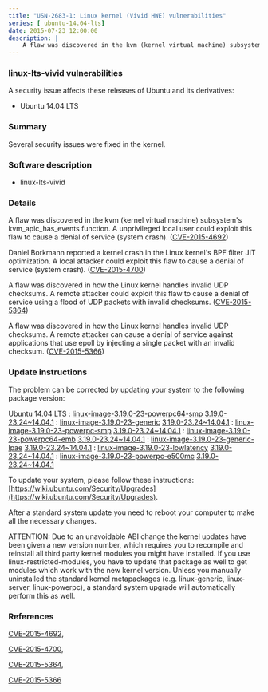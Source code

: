 ```yaml
---
title: "USN-2683-1: Linux kernel (Vivid HWE) vulnerabilities"
series: [ ubuntu-14.04-lts]
date: 2015-07-23 12:00:00
description: |
    A flaw was discovered in the kvm (kernel virtual machine) subsystem&#39;s kvm_apic_has_events function. A unprivileged local user could exploit this flaw to cause a denial of service (system crash). ([CVE-2015-4692](http://people.ubuntu.com/~ubuntu-security/cve/CVE-2015-4692))
--- 
```

 
 


### linux-lts-vivid vulnerabilities

A security issue affects these releases of Ubuntu and its derivatives:

* Ubuntu 14.04 LTS

### Summary

Several security issues were fixed in the kernel. 

### Software description

* linux-lts-vivid 

### Details

A flaw was discovered in the kvm (kernel virtual machine) subsystem&#39;s kvm_apic_has_events function. A unprivileged local user could exploit this flaw to cause a denial of service (system crash). ([CVE-2015-4692](http://people.ubuntu.com/~ubuntu-security/cve/CVE-2015-4692))

Daniel Borkmann reported a kernel crash in the Linux kernel&#39;s BPF filter JIT optimization. A local attacker could exploit this flaw to cause a denial of service (system crash). ([CVE-2015-4700](http://people.ubuntu.com/~ubuntu-security/cve/CVE-2015-4700))

A flaw was discovered in how the Linux kernel handles invalid UDP checksums. A remote attacker could exploit this flaw to cause a denial of service using a flood of UDP packets with invalid checksums. ([CVE-2015-5364](http://people.ubuntu.com/~ubuntu-security/cve/CVE-2015-5364))

A flaw was discovered in how the Linux kernel handles invalid UDP checksums. A remote attacker can cause a denial of service against applications that use epoll by injecting a single packet with an invalid checksum. ([CVE-2015-5366](http://people.ubuntu.com/~ubuntu-security/cve/CVE-2015-5366)) 

### Update instructions

The problem can be corrected by updating your system to the following package version:

Ubuntu 14.04 LTS
 : [linux-image-3.19.0-23-powerpc64-smp](https://launchpad.net/ubuntu/+source/linux-lts-vivid) <span> [3.19.0-23.24~14.04.1](https://launchpad.net/ubuntu/+source/linux-lts-vivid/3.19.0-23.24~14.04.1) </span> 
 : [linux-image-3.19.0-23-generic](https://launchpad.net/ubuntu/+source/linux-lts-vivid) <span> [3.19.0-23.24~14.04.1](https://launchpad.net/ubuntu/+source/linux-lts-vivid/3.19.0-23.24~14.04.1) </span> 
 : [linux-image-3.19.0-23-powerpc-smp](https://launchpad.net/ubuntu/+source/linux-lts-vivid) <span> [3.19.0-23.24~14.04.1](https://launchpad.net/ubuntu/+source/linux-lts-vivid/3.19.0-23.24~14.04.1) </span> 
 : [linux-image-3.19.0-23-powerpc64-emb](https://launchpad.net/ubuntu/+source/linux-lts-vivid) <span> [3.19.0-23.24~14.04.1](https://launchpad.net/ubuntu/+source/linux-lts-vivid/3.19.0-23.24~14.04.1) </span> 
 : [linux-image-3.19.0-23-generic-lpae](https://launchpad.net/ubuntu/+source/linux-lts-vivid) <span> [3.19.0-23.24~14.04.1](https://launchpad.net/ubuntu/+source/linux-lts-vivid/3.19.0-23.24~14.04.1) </span> 
 : [linux-image-3.19.0-23-lowlatency](https://launchpad.net/ubuntu/+source/linux-lts-vivid) <span> [3.19.0-23.24~14.04.1](https://launchpad.net/ubuntu/+source/linux-lts-vivid/3.19.0-23.24~14.04.1) </span> 
 : [linux-image-3.19.0-23-powerpc-e500mc](https://launchpad.net/ubuntu/+source/linux-lts-vivid) <span> [3.19.0-23.24~14.04.1](https://launchpad.net/ubuntu/+source/linux-lts-vivid/3.19.0-23.24~14.04.1) </span> 

To update your system, please follow these instructions: [https://wiki.ubuntu.com/Security/Upgrades](https://wiki.ubuntu.com/Security/Upgrades).

After a standard system update you need to reboot your computer to make all the necessary changes.

ATTENTION: Due to an unavoidable ABI change the kernel updates have been given a new version number, which requires you to recompile and reinstall all third party kernel modules you might have installed. If you use linux-restricted-modules, you have to update that package as well to get modules which work with the new kernel version. Unless you manually uninstalled the standard kernel metapackages (e.g. linux-generic, linux-server, linux-powerpc), a standard system upgrade will automatically perform this as well. 

### References

 
 [CVE-2015-4692](http://people.ubuntu.com/~ubuntu-security/cve/CVE-2015-4692), 

 [CVE-2015-4700](http://people.ubuntu.com/~ubuntu-security/cve/CVE-2015-4700), 

 [CVE-2015-5364](http://people.ubuntu.com/~ubuntu-security/cve/CVE-2015-5364), 

 [CVE-2015-5366](http://people.ubuntu.com/~ubuntu-security/cve/CVE-2015-5366)
 

